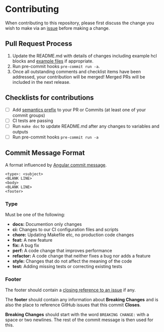# Contributing

When contributing to this repository, please first discuss the change you wish to make via an [issue](https://github.com/padok-team/terraform-azurerm-storage-account-website/issues) before making a change.

## Pull Request Process

1. Update the README.md with details of changes including example hcl blocks and [example files](./examples) if appropriate.
2. Run pre-commit hooks `pre-commit run -a`.
3. Once all outstanding comments and checklist items have been addressed, your contribution will be merged! Merged PRs will be included in the next release.

## Checklists for contributions

- [ ] Add [semantics prefix](#semantic-pull-requests) to your PR or Commits (at least one of your commit groups)
- [ ] CI tests are passing
- [ ] Run `make doc` to update README.md after any changes to variables and outputs
- [ ] Run pre-commit hooks `pre-commit run -a`

## Commit Message Format

A format influenced by [Angular commit message].

```text
<type>: <subject>
<BLANK LINE>
<body>
<BLANK LINE>
<footer>
```

### Type

Must be one of the following:

- **docs:** Documention only changes
- **ci:** Changes to our CI configuration files and scripts
- **chore:** Updating Makefile etc, no production code changes
- **feat:** A new feature
- **fix:** A bug fix
- **perf:** A code change that improves performance
- **refactor:** A code change that neither fixes a bug nor adds a feature
- **style:** Changes that do not affect the meaning of the code
- **test:** Adding missing tests or correcting existing tests

### Footer

The footer should contain a [closing reference to an issue] if any.

The **footer** should contain any information about **Breaking Changes** and is
also the place to reference GitHub issues that this commit **Closes**.

**Breaking Changes** should start with the word `BREAKING CHANGE:` with a space
or two newlines. The rest of the commit message is then used for this.

[submitting an issue]: https://github.com/padok-team/terraform-azurerm-storage-account-website/issues
[GitHub Repository]: https://github.com/padok-team/terraform-azurerm-storage-account-website
[Angular commit message]: https://github.com/angular/angular/blob/master/CONTRIBUTING.md#commit-message-format
[Closing reference to an issue]: https://help.github.com/articles/closing-issues-via-commit-messages/
